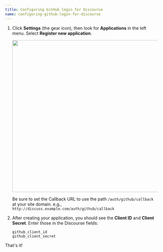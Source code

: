 ```yaml
---
title: Configuring GitHub login for Discourse
name: configuring-github-login-for-discourse
---
```


1. Click **Settings** (the gear icon), then look for **Applications** in the left menu. Select **Register new application**.

    <img src="/uploads/default/3826/74ce46d82d2f7ce3.png" width="539" height="499"> 

     Be sure to set the Callback URL to use the path `/auth/github/callback` at your site domain. e.g., `http://discuss.example.com/auth/github/callback`

2. After creating your application, you should see the **Client ID** and **Client Secret**. Enter those in the Discourse fields:

     `github_client_id`  
     `github_client_secret`

That's it!